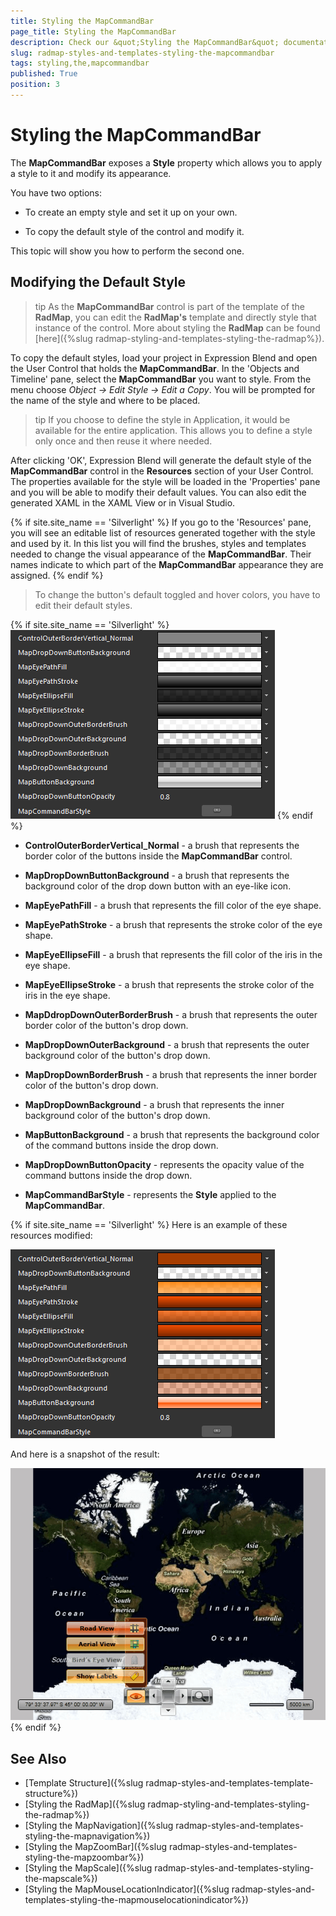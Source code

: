 ```yaml
---
title: Styling the MapCommandBar
page_title: Styling the MapCommandBar
description: Check our &quot;Styling the MapCommandBar&quot; documentation article for the RadMap {{ site.framework_name }} control.
slug: radmap-styles-and-templates-styling-the-mapcommandbar
tags: styling,the,mapcommandbar
published: True
position: 3
---
```


# Styling the MapCommandBar

The __MapCommandBar__ exposes a __Style__ property which allows you to apply a style to it and modify its appearance.

You have two options:

* To create an empty style and set it up on your own. 

* To copy the default style of the control and modify it.

This topic will show you how to perform the second one.

## Modifying the Default Style

>tip As the __MapCommandBar__ control is part of the template of the __RadMap__, you can edit the __RadMap's__ template and directly style that instance of the control. More about styling the __RadMap__ can be found [here]({%slug radmap-styling-and-templates-styling-the-radmap%}).

To copy the default styles, load your project in Expression Blend and open the User Control that holds the __MapCommandBar__. In the 'Objects and Timeline' pane, select the __MapCommandBar__ you want to style. From the menu choose *Object -> Edit Style -> Edit a Copy*. You will be prompted for the name of the style and where to be placed.

>tip If you choose to define the style in Application, it would be available for the entire application. This allows you to define a style only once and then reuse it where needed.

After clicking 'OK', Expression Blend will generate the default style of the __MapCommandBar__ control in the __Resources__ section of your User Control. The properties available for the style will be loaded in the 'Properties' pane and you will be able to modify their default values. You can also edit the generated XAML in the XAML View or in Visual Studio.

{% if site.site_name == 'Silverlight' %}
If you go to the 'Resources' pane, you will see an editable list of resources generated together with the style and used by it. In this list you will find the brushes, styles and templates needed to change the visual appearance of the __MapCommandBar__. Their names indicate to which part of the __MapCommandBar__ appearance they are assigned.
{% endif %}

>To change the button's default toggled and hover colors, you have to edit their default styles.

{% if site.site_name == 'Silverlight' %}
![WPF RadMap ](images/RadMap_StylesAndTemplates_StylingMapCommandBar_01.png)
{% endif %}

* __ControlOuterBorderVertical_Normal__ - a brush that represents the border color of the buttons inside the __MapCommandBar__ control.

* __MapDropDownButtonBackground__ - a brush that represents the background color of the drop down button with an eye-like icon.

* __MapEyePathFill__ - a brush that represents the fill color of the eye shape.

* __MapEyePathStroke__ - a brush that represents the stroke color of the eye shape.

* __MapEyeEllipseFill__ - a brush that represents the fill color of the iris in the eye shape.

* __MapEyeEllipseStroke__ - a brush that represents the stroke color of the iris in the eye shape.

* __MapDdropDownOuterBorderBrush__ - a brush that represents the outer border color of the button's drop down.

* __MapDropDownOuterBackground__ - a brush that represents the outer background color of the button's drop down.

* __MapDropDownBorderBrush__ - a brush that represents the inner border color of the button's drop down.

* __MapDropDownBackground__ - a brush that represents the inner background color of the button's drop down.

* __MapButtonBackground__ - a brush that represents the background color of the command buttons inside the drop down.

* __MapDropDownButtonOpacity__ - represents the opacity value of the command buttons inside the drop down.

* __MapCommandBarStyle__ - represents the __Style__ applied to the __MapCommandBar__. 

{% if site.site_name == 'Silverlight' %}
Here is an example of these resources modified:

![WPF RadMap ](images/RadMap_StylesAndTemplates_StylingMapCommandBar_02.png)

And here is a snapshot of the result:

![WPF RadMap ](images/RadMap_StylesAndTemplates_StylingMapCommandBar_03.png)
{% endif %}

## See Also
 * [Template Structure]({%slug radmap-styles-and-templates-template-structure%})
 * [Styling the RadMap]({%slug radmap-styling-and-templates-styling-the-radmap%})
 * [Styling the MapNavigation]({%slug radmap-styles-and-templates-styling-the-mapnavigation%})
 * [Styling the MapZoomBar]({%slug radmap-styles-and-templates-styling-the-mapzoombar%})
 * [Styling the MapScale]({%slug radmap-styles-and-templates-styling-the-mapscale%})
 * [Styling the MapMouseLocationIndicator]({%slug radmap-styles-and-templates-styling-the-mapmouselocationindicator%})